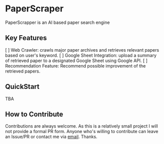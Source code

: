 # PaperScraper

PaperScrapper is an AI based paper search engine

## Key Features

[ ] Web Crawler: crawls major paper archives and retrieves relevant papers based on user's keyword.
[ ] Google Sheet Integration: upload a summary of retrieved paper to a designated Google Sheet using Google API.
[ ] Recommendation Feature: Recommend possible improvement of the retrieved papers.

## QuickStart

TBA

## How to Contribute

Contributions are always welcome. As this is a relatively small project I will not provide a formal PR form. Anyone who's willing to contribute can leave an Issue/PR or contact me via [email](litcoderr@gmail.com). Thanks.
